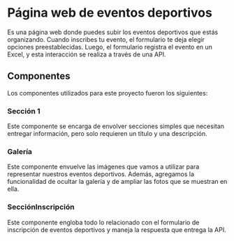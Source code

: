 # Página web de eventos deportivos

Es una página web donde puedes subir los eventos deportivos que estás organizando. Cuando inscribes tu evento, el formulario te deja elegir opciones preestablecidas. Luego, el formulario registra el evento en un Excel, y esta interacción se realiza a través de una API.

## Componentes

Los componentes utilizados para este proyecto fueron los siguientes:

### Sección 1

Este componente se encarga de envolver secciones simples que necesitan entregar información, pero solo requieren un título y una descripción.

### Galería

Este componente envuelve las imágenes que vamos a utilizar para representar nuestros eventos deportivos. Además, agregamos la funcionalidad de ocultar la galería y de ampliar las fotos que se muestran en ella.

### SecciónInscripción

Este componente engloba todo lo relacionado con el formulario de inscripción de eventos deportivos y maneja la respuesta que entrega la API.
